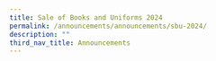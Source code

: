 ```yaml
---
title: Sale of Books and Uniforms 2024
permalink: /announcements/announcements/sbu-2024/
description: ""
third_nav_title: Announcements
---
```

